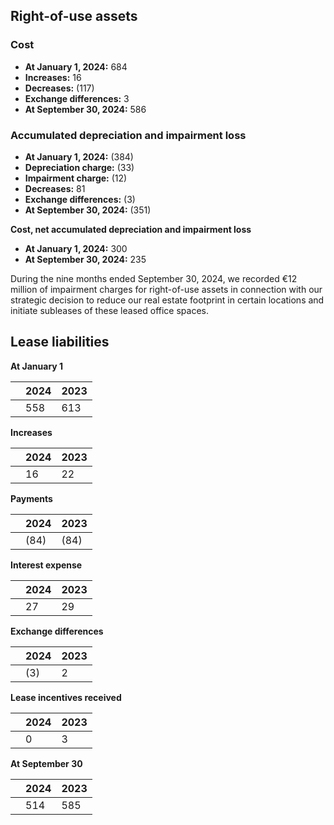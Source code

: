 ## Right-of-use assets

### Cost
- **At January 1, 2024:** 684
- **Increases:** 16
- **Decreases:** (117)
- **Exchange differences:** 3
- **At September 30, 2024:** 586

### Accumulated depreciation and impairment loss
- **At January 1, 2024:** (384)
- **Depreciation charge:** (33)
- **Impairment charge:** (12)
- **Decreases:** 81
- **Exchange differences:** (3)
- **At September 30, 2024:** (351)

**Cost, net accumulated depreciation and impairment loss**
- **At January 1, 2024:** 300
- **At September 30, 2024:** 235

During the nine months ended September 30, 2024, we recorded €12 million of impairment charges for right-of-use assets in connection with our strategic decision to reduce our real estate footprint in certain locations and initiate subleases of these leased office spaces.

## Lease liabilities

**At January 1**

|            | 2024 | 2023 |
|------------|------|------|
|            | 558  | 613  |

**Increases**

|            | 2024 | 2023 |
|------------|------|------|
|            |  16  |  22  |

**Payments**

|            | 2024 | 2023 |
|------------|------|------|
|            | (84) | (84) |

**Interest expense**

|            | 2024 | 2023 |
|------------|------|------|
|            |  27  |  29  |

**Exchange differences**

|            | 2024 | 2023 |
|------------|------|------|
|            |  (3) |   2  |

**Lease incentives received**

|            | 2024 | 2023 |
|------------|------|------|
|            |   0  |   3  |

**At September 30**

|            | 2024 | 2023 |
|------------|------|------|
|            | 514  | 585  |